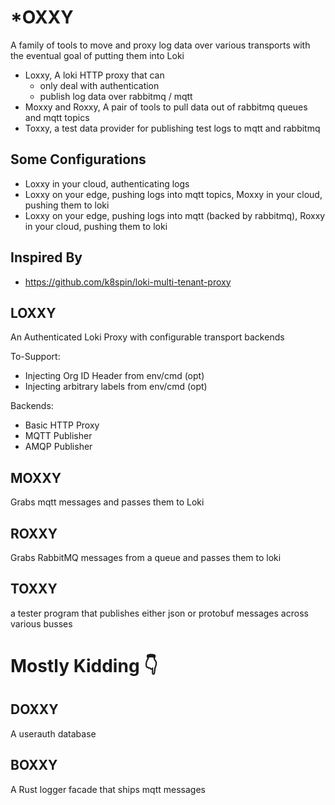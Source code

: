 # *OXXY

A family of tools to move and proxy log data over various transports with the eventual goal of putting them into Loki

- Loxxy, A loki HTTP proxy that can
  - only deal with authentication
  - publish log data over rabbitmq / mqtt
- Moxxy and Roxxy, A pair of tools to pull data out of rabbitmq queues and mqtt topics
- Toxxy, a test data provider for publishing test logs to mqtt and rabbitmq

## Some Configurations

- Loxxy in your cloud, authenticating logs
- Loxxy on your edge, pushing logs into mqtt topics, Moxxy in your cloud, pushing them to loki
- Loxxy on your edge, pushing logs into mqtt (backed by rabbitmq), Roxxy in your cloud, pushing them to loki

## Inspired By

- https://github.com/k8spin/loki-multi-tenant-proxy

## LOXXY

An Authenticated Loki Proxy with configurable transport backends

To-Support:

- Injecting Org ID Header from env/cmd (opt)
- Injecting arbitrary labels from env/cmd (opt)

Backends:

- Basic HTTP Proxy
- MQTT Publisher
- AMQP Publisher

## MOXXY

Grabs mqtt messages and passes them to Loki

## ROXXY

Grabs RabbitMQ messages from a queue and passes them to loki

## TOXXY

a tester program that publishes either json or protobuf messages across various busses

# Mostly Kidding 👇

## DOXXY

A userauth database

## BOXXY

A Rust logger facade that ships mqtt messages